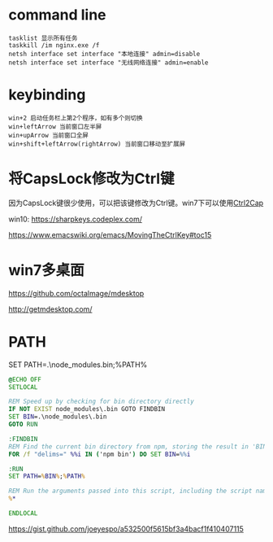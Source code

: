 # command line

```
tasklist 显示所有任务
taskkill /im nginx.exe /f
netsh interface set interface "本地连接" admin=disable
netsh interface set interface "无线网络连接" admin=enable
```

# keybinding

```
win+2 启动任务栏上第2个程序，如有多个则切换
win+leftArrow 当前窗口左半屏
win+upArrow 当前窗口全屏
win+shift+leftArrow(rightArrow) 当前窗口移动至扩展屏
```

# 将CapsLock修改为Ctrl键

因为CapsLock键很少使用，可以把该键修改为Ctrl键。win7下可以使用[Ctrl2Cap](https://technet.microsoft.com/en-us/sysinternals/bb897578.aspx?f=255&MSPPError=-2147217396)

win10:
https://sharpkeys.codeplex.com/

https://www.emacswiki.org/emacs/MovingTheCtrlKey#toc15

# win7多桌面

https://github.com/octalmage/mdesktop

http://getmdesktop.com/

# PATH

SET PATH=.\node_modules\.bin;%PATH%

```bat
@ECHO OFF
SETLOCAL

REM Speed up by checking for bin directory directly
IF NOT EXIST node_modules\.bin GOTO FINDBIN
SET BIN=.\node_modules\.bin
GOTO RUN

:FINDBIN
REM Find the current bin directory from npm, storing the result in 'BIN'
FOR /f "delims=" %%i IN ('npm bin') DO SET BIN=%%i

:RUN
SET PATH=%BIN%;%PATH%

REM Run the arguments passed into this script, including the script name
%*

ENDLOCAL
```

https://gist.github.com/joeyespo/a532500f5615bf3a4bacf1f410407115